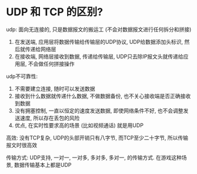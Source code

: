 # UDP 和 TCP 的区别?

udp: 面向无连接的, 只是数据报文的搬运工 (不会对数据报文进行任何拆分和拼接)
  1. 在发送端, 应用层将数据传输给传输层的UDP协议, UDP给数据添加头标识, 然后就传递给网络层
  2. 在接收端, 网络层接收到数据, 传递给传输层, UDP只去除IP报文头就传递给应用层, 不会做任何拼接操作

udp不可靠性: 
  1. 不需要建立连接, 随时可以发送数据
  2. 接收到什么数据就传递什么数据, 不做数据备份, 也不关心接收端是否正确接收到数据
  3. 没有拥塞控制, 一直以恒定的速度发送数据, 即使网络条件不好, 也不会调整发送速度, 所以存在丢包的风险
  4. 优点, 在实时性要求高的场景 (比如视频通话) 就是用UDP

高效: 
  没有TCP复杂, UDP的头部开销只有八字节, 而TCP至少二十字节, 所以传输报文时很高效

传输方式: 
  UDP支持, 一对一, 一对多, 多对多, 多对一, 的传输方式. 在游戏这种场景, 数据传输基本上都是UDP